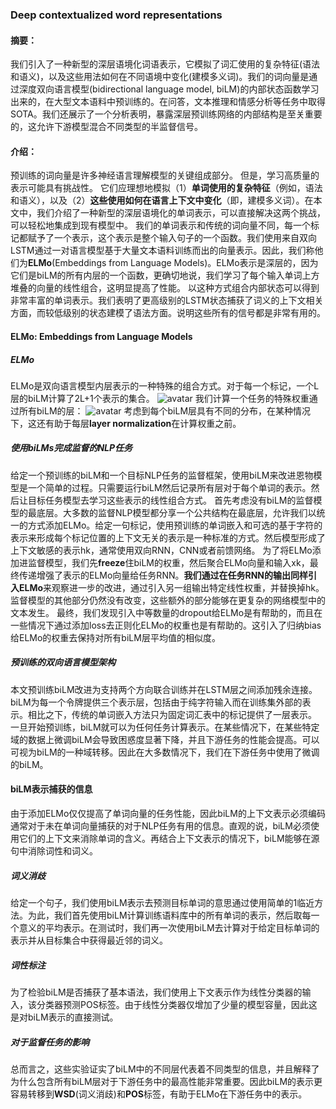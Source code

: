 ### Deep contextualized word representations
#### 摘要：
我们引入了一种新型的深层语境化词语表示，它模拟了词汇使用的复杂特征(语法和语义)，以及这些用法如何在不同语境中变化(建模多义词)。我们的词向量是通过深度双向语言模型(bidirectional language model, biLM)的内部状态函数学习出来的，在大型文本语料中预训练的。在问答，文本推理和情感分析等任务中取得SOTA。我们还展示了一个分析表明，暴露深层预训练网络的内部结构是至关重要的，这允许下游模型混合不同类型的半监督信号。
#### 介绍：
预训练的词向量是许多神经语言理解模型的关键组成部分。 但是，学习高质量的表示可能具有挑战性。 它们应理想地模拟（1）**单词使用的复杂特征**（例如，语法和语义），以及（2）**这些使用如何在语言上下文中变化**（即，建模多义词）。在本文中，我们介绍了一种新型的深层语境化的单词表示，可以直接解决这两个挑战，可以轻松地集成到现有模型中。
我们的单词表示和传统的词向量不同，每一个标记都赋予了一个表示，这个表示是整个输入句子的一个函数。我们使用来自双向LSTM通过一对语言模型基于大量文本语料训练而出的向量表示。因此，我们称他们为**ELMo**(Embeddings from Language Models)。ELMo表示是深层的，因为它们是biLM的所有内层的一个函数，更确切地说，我们学习了每个输入单词上方堆叠的向量的线性组合，这明显提高了性能。
以这种方式组合内部状态可以得到非常丰富的单词表示。我们表明了更高级别的LSTM状态捕获了词义的上下文相关方面，而较低级别的状态建模了语法方面。说明这些所有的信号都是非常有用的。

#### ELMo: Embeddings from Language Models

##### ELMo
ELMo是双向语言模型内层表示的一种特殊的组合方式。对于每一个标记，一个L层的biLM计算了2L+1个表示的集合。
![avatar](https://github.com/coderGray1296/NLP/blob/master/ELMo/pictures/1.png)
我们计算一个任务的特殊权重通过所有biLM的层：
![avatar](https://github.com/coderGray1296/NLP/blob/master/ELMo/pictures/2.png)
考虑到每个biLM层具有不同的分布，在某种情况下，这还有助于每层**layer normalization**在计算权重之前。

##### 使用biLMs完成监督的NLP任务
给定一个预训练的biLM和一个目标NLP任务的监督框架，使用biLM来改进恩物模型是一个简单的过程。只需要运行biLM然后记录所有层对于每个单词的表示。然后让目标任务模型去学习这些表示的线性组合方式。
首先考虑没有biLM的监督模型的最底层。大多数的监督NLP模型都分享一个公共结构在最底层，允许我们以统一的方式添加ELMo。给定一句标记，使用预训练的单词嵌入和可选的基于字符的表示来形成每个标记位置的上下文无关的表示是一种标准的方式。然后模型形成了上下文敏感的表示hk，通常使用双向RNN，CNN或者前馈网络。
为了将ELMo添加进监督模型，我们先**freeze**住biLM的权重，然后聚合ELMo向量和输入xk，最终传递增强了表示的ELMo向量给任务RNN。**我们通过在任务RNN的输出同样引入ELMo**来观察进一步的改进，通过引入另一组输出特定线性权重，并替换掉hk。监督模型的其他部分仍然没有改变，这些额外的部分能够在更复杂的网络模型中的文本发生。
最终，我们发现引入中等数量的dropout给ELMo是有帮助的，而且在一些情况下通过添加loss去正则化ELMo的权重也是有帮助的。这引入了归纳bias给ELMo的权重去保持对所有biLM层平均值的相似度。
##### 预训练的双向语言模型架构
本文预训练biLM改进为支持两个方向联合训练并在LSTM层之间添加残余连接。
biLM为每一个令牌提供三个表示层，包括由于纯字符输入而在训练集外部的表示。相比之下，传统的单词嵌入方法只为固定词汇表中的标记提供了一层表示。
一旦开始预训练，biLM就可以为任何任务计算表示。在某些情况下，在某些特定域的数据上微调biLM会导致困惑度显著下降，并且下游任务的性能会提高。可以可视为biLM的一种域转移。因此在大多数情况下，我们在下游任务中使用了微调的biLM。
#### biLM表示捕获的信息
由于添加ELMo仅仅提高了单词向量的任务性能，因此biLM的上下文表示必须编码通常对于未在单词向量捕获的对于NLP任务有用的信息。直观的说，biLM必须使用它们的上下文来消除单词的含义。再结合上下文表示的情况下，biLM能够在源句中消除词性和词义。
##### 词义消歧
给定一个句子，我们使用biLM表示去预测目标单词的意思通过使用简单的1临近方法。为此，我们首先使用biLM计算训练语料库中的所有单词的表示，然后取每一个意义的平均表示。在测试时，我们再一次使用biLM去计算对于给定目标单词的表示并从目标集合中获得最近邻的词义。
##### 词性标注
为了检验biLM是否捕获了基本语法，我们使用上下文表示作为线性分类器的输入，该分类器预测POS标签。由于线性分类器仅增加了少量的模型容量，因此这是对biLM表示的直接测试。
##### 对于监督任务的影响
总而言之，这些实验证实了biLM中的不同层代表着不同类型的信息，并且解释了为什么包含所有biLM层对于下游任务中的最高性能非常重要。因此biLM的表示更容易转移到**WSD**(词义消歧)和**POS**标签，有助于ELMo在下游任务中的表示。